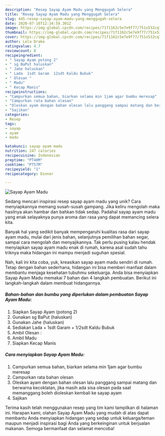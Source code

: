 ```yaml
---
description: "Resep Sayap Ayam Madu yang Menggugah Selera"
title: "Resep Sayap Ayam Madu yang Menggugah Selera"
slug: 445-resep-sayap-ayam-madu-yang-menggugah-selera
date: 2020-07-16T12:34:59.301Z
image: https://img-global.cpcdn.com/recipes/71f1162c5e7e9f77/751x532cq70/sayap-ayam-madu-foto-resep-utama.jpg
thumbnail: https://img-global.cpcdn.com/recipes/71f1162c5e7e9f77/751x532cq70/sayap-ayam-madu-foto-resep-utama.jpg
cover: https://img-global.cpcdn.com/recipes/71f1162c5e7e9f77/751x532cq70/sayap-ayam-madu-foto-resep-utama.jpg
author: Lela Drake
ratingvalue: 4.7
reviewcount: 8
recipeingredient:
- " Sayap Ayam potong 2"
- " sg BaPut haluskan"
- " Jahe haluskan"
- " Lada  1sdt Garam  12sdt Kaldu Bubuk"
- " Olesan "
- " Madu"
- " Kecap Manis"
recipeinstructions:
- "Campurkan semua bahan, biarkan selama min 1jam agar bumbu meresap"
- "Campurkan rata bahan olesan"
- "Oleskan ayam dengan bahan olesan lalu panggang sampai matang dan berwarna kecoklatan, jika masih ada sisa olesan pada saat memanggang boleh dioleskan kembali ke sayap ayam"
- "Sajikan"
categories:
- Resep
tags:
- sayap
- ayam
- madu

katakunci: sayap ayam madu 
nutrition: 247 calories
recipecuisine: Indonesian
preptime: "PT40M"
cooktime: "PT57M"
recipeyield: "1"
recipecategory: Dinner

---
```



![Sayap Ayam Madu](https://img-global.cpcdn.com/recipes/71f1162c5e7e9f77/751x532cq70/sayap-ayam-madu-foto-resep-utama.jpg)

Sedang mencari inspirasi resep sayap ayam madu yang unik? Cara menyiapkannya memang susah-susah gampang. Jika keliru mengolah maka hasilnya akan hambar dan bahkan tidak sedap. Padahal sayap ayam madu yang enak selayaknya punya aroma dan rasa yang dapat memancing selera kita.

Banyak hal yang sedikit banyak mempengaruhi kualitas rasa dari sayap ayam madu, mulai dari jenis bahan, selanjutnya pemilihan bahan segar, sampai cara mengolah dan menyajikannya. Tak perlu pusing kalau hendak menyiapkan sayap ayam madu enak di rumah, karena asal sudah tahu triknya maka hidangan ini mampu menjadi suguhan spesial.




Nah, kali ini kita coba, yuk, kreasikan sayap ayam madu sendiri di rumah. Tetap dengan bahan sederhana, hidangan ini bisa memberi manfaat dalam membantu menjaga kesehatan tubuhmu sekeluarga. Anda bisa menyiapkan Sayap Ayam Madu memakai 7 bahan dan 4 langkah pembuatan. Berikut ini langkah-langkah dalam membuat hidangannya.

<!--inarticleads1-->

##### Bahan-bahan dan bumbu yang diperlukan dalam pembuatan Sayap Ayam Madu:

1. Siapkan  Sayap Ayam (potong 2)
1. Gunakan  sg BaPut (haluskan)
1. Gunakan  Jahe (haluskan)
1. Sediakan  Lada + 1sdt Garam + 1/2sdt Kaldu Bubuk
1. Ambil  Olesan :
1. Ambil  Madu
1. Siapkan  Kecap Manis




<!--inarticleads2-->

##### Cara menyiapkan Sayap Ayam Madu:

1. Campurkan semua bahan, biarkan selama min 1jam agar bumbu meresap
1. Campurkan rata bahan olesan
1. Oleskan ayam dengan bahan olesan lalu panggang sampai matang dan berwarna kecoklatan, jika masih ada sisa olesan pada saat memanggang boleh dioleskan kembali ke sayap ayam
1. Sajikan




Terima kasih telah menggunakan resep yang tim kami tampilkan di halaman ini. Harapan kami, olahan Sayap Ayam Madu yang mudah di atas dapat membantu Anda menyiapkan hidangan yang sedap untuk keluarga/teman maupun menjadi inspirasi bagi Anda yang berkeinginan untuk berjualan makanan. Semoga bermanfaat dan selamat mencoba!
